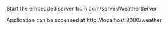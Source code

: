 Start the embedded server from com/server/WeatherServer

Application can be accessed at
http://localhost:8080/weather